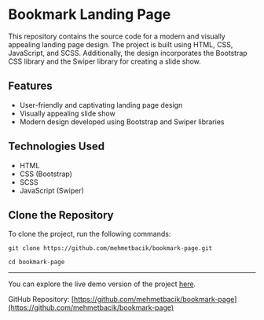 # Bookmark Landing Page 

This repository contains the source code for a modern and visually appealing landing page design. The project is built using HTML, CSS, JavaScript, and SCSS. Additionally, the design incorporates the Bootstrap CSS library and the Swiper library for creating a slide show.

## Features

- User-friendly and captivating landing page design
- Visually appealing slide show
- Modern design developed using Bootstrap and Swiper libraries

## Technologies Used

- HTML
- CSS (Bootstrap)
- SCSS
- JavaScript (Swiper)

## Clone the Repository

To clone the project, run the following commands:

```
git clone https://github.com/mehmetbacik/bookmark-page.git
```

```
cd bookmark-page
```

---

You can explore the live demo version of the project [here](https://bookmark-page-plum.vercel.app/).

GitHub Repository: [https://github.com/mehmetbacik/bookmark-page](https://github.com/mehmetbacik/bookmark-page)
